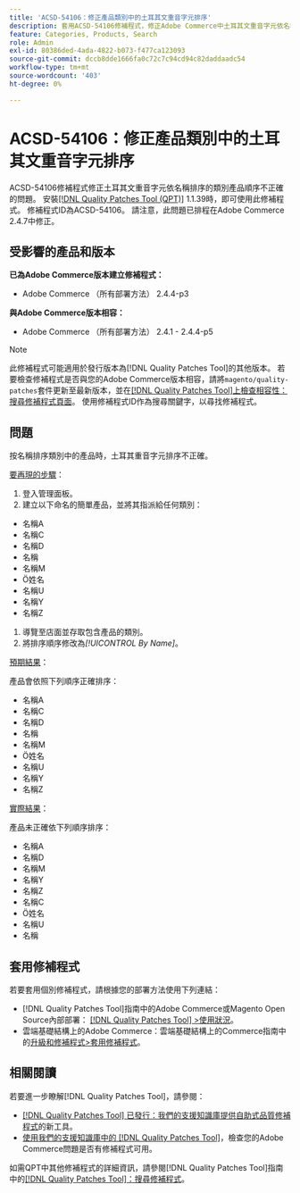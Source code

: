 ```yaml
---
title: 'ACSD-54106：修正產品類別中的土耳其文重音字元排序'
description: 套用ACSD-54106修補程式，修正Adobe Commerce中土耳其文重音字元依名稱排序的類別產品順序不正確的問題。
feature: Categories, Products, Search
role: Admin
exl-id: 80386ded-4ada-4822-b073-f477ca123093
source-git-commit: dccb8dde1666fa0c72c7c94cd94c82daddaadc54
workflow-type: tm+mt
source-wordcount: '403'
ht-degree: 0%

---
```


# ACSD-54106：修正產品類別中的土耳其文重音字元排序

ACSD-54106修補程式修正土耳其文重音字元依名稱排序的類別產品順序不正確的問題。 安裝[[!DNL Quality Patches Tool (QPT)]](/help/announcements/adobe-commerce-announcements/magento-quality-patches-released-new-tool-to-self-serve-quality-patches.md) 1.1.39時，即可使用此修補程式。 修補程式ID為ACSD-54106。 請注意，此問題已排程在Adobe Commerce 2.4.7中修正。

## 受影響的產品和版本

**已為Adobe Commerce版本建立修補程式：**

* Adobe Commerce （所有部署方法） 2.4.4-p3

**與Adobe Commerce版本相容：**

* Adobe Commerce （所有部署方法） 2.4.1 - 2.4.4-p5

>[!NOTE]
>
>此修補程式可能適用於發行版本為[!DNL Quality Patches Tool]的其他版本。 若要檢查修補程式是否與您的Adobe Commerce版本相容，請將`magento/quality-patches`套件更新至最新版本，並在[[!DNL Quality Patches Tool]上檢查相容性：搜尋修補程式頁面](https://experienceleague.adobe.com/tools/commerce-quality-patches/index.html)。 使用修補程式ID作為搜尋關鍵字，以尋找修補程式。

## 問題

按名稱排序類別中的產品時，土耳其重音字元排序不正確。

<u>要再現的步驟</u>：

1. 登入管理面板。
1. 建立以下命名的簡單產品，並將其指派給任何類別：

* 名稱A
* 名稱C
* 名稱D
* 名稱
* 名稱M
* Ö姓名
* 名稱U
* 名稱Y
* 名稱Z

1. 導覽至店面並存取包含產品的類別。
1. 將排序順序修改為&#x200B;*[!UICONTROL By Name]*。

<u>預期結果</u>：

產品會依照下列順序正確排序：

* 名稱A
* 名稱C
* 名稱D
* 名稱
* 名稱M
* Ö姓名
* 名稱U
* 名稱Y
* 名稱Z

<u>實際結果</u>：

產品未正確依下列順序排序：

* 名稱A
* 名稱D
* 名稱M
* 名稱Y
* 名稱Z
* 名稱C
* Ö姓名
* 名稱U
* 名稱

## 套用修補程式

若要套用個別修補程式，請根據您的部署方法使用下列連結：

* [!DNL Quality Patches Tool]指南中的Adobe Commerce或Magento Open Source內部部署： [[!DNL Quality Patches Tool] >使用狀況](https://experienceleague.adobe.com/docs/commerce-operations/tools/quality-patches-tool/usage.html)。
* 雲端基礎結構上的Adobe Commerce：雲端基礎結構上的Commerce指南中的[升級和修補程式>套用修補程式](https://experienceleague.adobe.com/docs/commerce-cloud-service/user-guide/develop/upgrade/apply-patches.html)。

## 相關閱讀

若要進一步瞭解[!DNL Quality Patches Tool]，請參閱：

* [[!DNL Quality Patches Tool] 已發行：我們的支援知識庫提供自助式品質修補程式](/help/announcements/adobe-commerce-announcements/magento-quality-patches-released-new-tool-to-self-serve-quality-patches.md)的新工具。
* [使用我們的支援知識庫中的 [!DNL Quality Patches Tool]](/help/support-tools/patches-available-in-qpt-tool/check-patch-for-magento-issue-with-magento-quality-patches.md)，檢查您的Adobe Commerce問題是否有修補程式可用。

如需QPT中其他修補程式的詳細資訊，請參閱[!DNL Quality Patches Tool]指南中的[[!DNL Quality Patches Tool]：搜尋修補程式](https://experienceleague.adobe.com/tools/commerce-quality-patches/index.html)。
